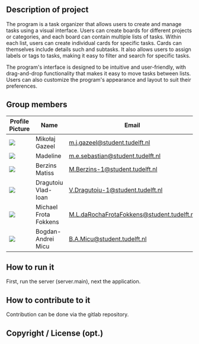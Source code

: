 ## Description of project

The program is a task organizer that allows users to create and manage tasks using a visual interface. Users can create boards for different projects or categories, 
and each board can contain multiple lists of tasks. Within each list, users can 
create individual cards for specific tasks. Cards can themselves include details such and subtasks.
It also allows users to assign labels or tags to tasks, making it easy to filter 
and search for specific tasks.

The program's interface is designed to be intuitive and user-friendly, with drag-and-drop functionality that makes it
easy to move tasks between lists. Users can also customize the program's appearance and layout to suit their 
preferences.
 
## Group members


| Profile Picture | Name | Email |
|---|---|---|
| ![](https://eu.ui-avatars.com/api/?name=OOPP&length=4&size=50&color=DDD&background=777&font-size=0.325) | Mikołaj Gazeel | m.j.gazeel@student.tudelft.nl |
| ![](https://eu.ui-avatars.com/api/?name=OOPP&length=4&size=50&color=DDD&background=777&font-size=0.325) | Madeline | m.e.sebastian@student.tudelft.nl |
| ![](https://eu.ui-avatars.com/api/?name=OOPP&length=4&size=50&color=DDD&background=777&font-size=0.325) | Berzins Matiss | M.Berzins-1@student.tudelft.nl |
| ![](https://eu.ui-avatars.com/api/?name=OOPP&length=4&size=50&color=DDD&background=777&font-size=0.325) | Dragutoiu Vlad-Ioan | V.Dragutoiu-1@student.tudelft.nl |
| ![](https://eu.ui-avatars.com/api/?name=OOPP&length=4&size=50&color=DDD&background=777&font-size=0.325) | Michael Frota Fokkens | M.L.daRochaFrotaFokkens@student.tudelft.nl |
| ![](https://eu.ui-avatars.com/api/?name=OOPP&length=4&size=50&color=DDD&background=777&font-size=0.325) | Bogdan-Andrei Micu | B.A.Micu@student.tudelft.nl |

<!-- Instructions (remove once assignment has been completed -->
<!-- - Add (only!) your own name to the table above (use Markdown formatting) -->
<!-- - Mention your *student* email address -->
<!-- - Preferably add a recognizable photo, otherwise add your GitLab photo -->
<!-- - (please make sure the photos have the same size) --> 

## How to run it

First, run the server (server.main), next the application.

## How to contribute to it

Contribution can be done via the gitlab repository.

## Copyright / License (opt.)
